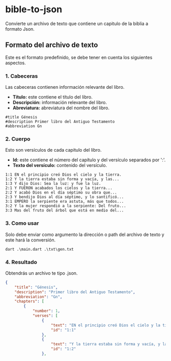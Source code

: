 # bible-to-json
Convierte un archivo de texto que contiene un capitulo de la biblia a formato Json.


## Formato del archivo de texto
Este es el formato predefinido, se debe tener en cuenta los siguientes aspectos.

### 1. Cabeceras
Las cabeceras contienen información relevante del libro.

- **Título:** este contiene el título del libro.
- **Descripción:** información relevante del libro.
- **Abreviatura:** abreviatura del nombre del libro.

```
#title Génesis
#description Primer libro del Antiguo Testamento
#abbreviation Gn
```

### 2. Cuerpo
Esto son versículos de cada capitulo del libro.

- **Id:** este contiene el número del capítulo y del versículo separados por ':'.
- **Texto del versículo:** contenido del versículo.

```
1:1 EN el principio creó Dios el cielo y la tierra.
1:2 Y la tierra estaba sin forma y vacía, y las...
1:3 Y dijo Dios: Sea la luz: y fue la luz.
2:1 Y FUERON acabados los cielos y la tierra...
2:2 Y acabó Dios en el día séptimo su obra que...
2:3 Y bendijo Dios al día séptimo, y lo santificó...
3:1 EMPERO la serpiente era astuta, más que todos...
3:2 Y la mujer respondió a la serpiente: Del fruto...
3:3 Mas del fruto del árbol que está en medio del...
```

### 3. Como usar
Solo debe enviar como argumento la dirección o path del archivo de texto y este hará la conversión.

```
dart .\main.dart .\txt\gen.txt
```

### 4. Resultado
Obtendrás un archivo te tipo .json.

```json
{
    "title": "Génesis",
    "description": "Primer libro del Antiguo Testamento",
    "abbreviation": "Gn",
    "chapters": [
        {
            "number": 1,
            "verses": [
                {
                    "text": "EN el principio creó Dios el cielo y la tierra.",
                    "id": "1:1"
                },
                {
                    "text": "Y la tierra estaba sin forma y vacía, y las tinieblas estaban sobre la faz del abismo, y el Espíritu de Dios se movía sobre la faz de las aguas.",
                    "id": "1:2"
                },
```